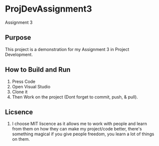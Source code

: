 # ProjDevAssignment3
Assignment 3

## Purpose
This project is a demonstration for my Assignment 3 in Project Development.

## How to Build and Run
1. Press Code
2. Open Visual Studio
3. Clone it
4. Then Work on the project (Dont forget to commit, push, & pull).

## Licsence
1. I choose MIT liscence as it allows me to work with people and learn from them on how they can make my project/code better, there's something magical if you give people freedom, you learn a lot of things on them.
